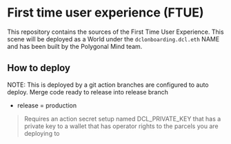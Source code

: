 # First time user experience (FTUE) 

This repository contains the sources of the First Time User Experience. This scene will be deployed as a World under the `dclonboarding.dcl.eth` NAME and has been built by the Polygonal Mind team. 

## How to deploy

NOTE: This is deployed by a git action
branches are configured to auto deploy.  Merge code ready to release into release branch

* release = production

> Requires an action secret setup named DCL_PRIVATE_KEY that has a private key to a wallet that has operator rights to the parcels you are deploying to 
